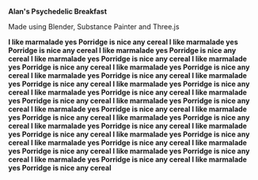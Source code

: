 **Alan's Psychedelic Breakfast** 

Made using Blender, Substance Painter and Three.js

**I like marmalade yes Porridge is nice any cereal I like marmalade yes Porridge is nice any cereal I like marmalade yes Porridge is nice any cereal I like marmalade yes Porridge is nice any cereal I like marmalade yes Porridge is nice any cereal I like marmalade yes Porridge is nice any cereal I like marmalade yes Porridge is nice any cereal I like marmalade yes Porridge is nice any cereal I like marmalade yes Porridge is nice any cereal I like marmalade yes Porridge is nice any cereal I like marmalade yes Porridge is nice any cereal I like marmalade yes Porridge is nice any cereal I like marmalade yes Porridge is nice any cereal I like marmalade yes Porridge is nice any cereal I like marmalade yes Porridge is nice any cereal I like marmalade yes Porridge is nice any cereal I like marmalade yes Porridge is nice any cereal I like marmalade yes Porridge is nice any cereal I like marmalade yes Porridge is nice any cereal I like marmalade yes Porridge is nice any cereal I like marmalade yes Porridge is nice any cereal I like marmalade yes Porridge is nice any cereal I like marmalade yes Porridge is nice any cereal**
